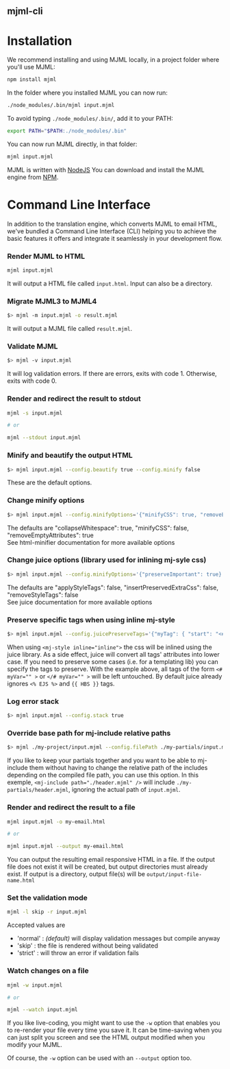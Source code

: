 ## mjml-cli

# Installation

We recommend installing and using MJML locally, in a project folder where you'll use MJML:
```bash
npm install mjml
```
In the folder where you installed MJML you can now run:
```bash
./node_modules/.bin/mjml input.mjml
```
To avoid typing `./node_modules/.bin/`, add it to your PATH:
```bash
export PATH="$PATH:./node_modules/.bin"
```
You can now run MJML directly, in that folder:
```bash
mjml input.mjml
```

MJML is written with [NodeJS](https://nodejs.org/en/)
You can download and install the MJML engine from [NPM](https://www.npmjs.com).

# Command Line Interface

In addition to the translation engine, which converts MJML to email HTML, we've bundled a Command Line Interface (CLI) helping you to achieve the basic features it offers and integrate it seamlessly in your development flow.

### Render MJML to HTML

```bash
mjml input.mjml
```

It will output a HTML file called `input.html`.
Input can also be a directory.

### Migrate MJML3 to MJML4

```bash
$> mjml -m input.mjml -o result.mjml
```

It will output a MJML file called `result.mjml`.

### Validate MJML

```bash
$> mjml -v input.mjml
```

It will log validation errors. If there are errors, exits with code 1. Otherwise, exits with code 0.

### Render and redirect the result to stdout

```bash
mjml -s input.mjml

# or

mjml --stdout input.mjml
```

### Minify and beautify the output HTML

```bash
$> mjml input.mjml --config.beautify true --config.minify false
```

These are the default options.

### Change minify options

```bash
$> mjml input.mjml --config.minifyOptions='{"minifyCSS": true, "removeEmptyAttributes": false}'
```

The defaults are "collapseWhitespace": true, "minifyCSS": false, "removeEmptyAttributes": true  
See html-minifier documentation for more available options  

### Change juice options (library used for inlining mj-syle css)

```bash
$> mjml input.mjml --config.minifyOptions='{"preserveImportant": true}'
```

The defaults are "applyStyleTags": false, "insertPreservedExtraCss": false, "removeStyleTags": false  
See juice documentation for more available options  

### Preserve specific tags when using inline mj-style

```bash
$> mjml input.mjml --config.juicePreserveTags='{"myTag": { "start": "<#", "end": "</#" }}'
```

When using `<mj-style inline="inline">` the css will be inlined using the juice library. As a side effect, juice will convert all tags' attributes into lower case. If you need to preserve some cases (i.e. for a templating lib) you can specify the tags to preserve. With the example above, all tags of the form `<# myVar="" >` or `</# myVar="" >` will be left untouched. By default juice already ignores `<% EJS %>` and `{{ HBS }}` tags.

### Log error stack

```bash
$> mjml input.mjml --config.stack true
```

### Override base path for mj-include relative paths

```bash
$> mjml ./my-project/input.mjml --config.filePath ./my-partials/input.mjml
```

If you like to keep your partials together and you want to be able to mj-include them without having to change the relative path of the includes depending on the compiled file path, you can use this option. In this exemple, `<mj-include path="./header.mjml" />` will include `./my-partials/header.mjml`, ignoring the actual path of `input.mjml`.

### Render and redirect the result to a file

```bash
mjml input.mjml -o my-email.html

# or

mjml input.mjml --output my-email.html
```

You can output the resulting email responsive HTML in a file.
If the output file does not exist it will be created, but output directories must already exist.
If output is a directory, output file(s) will be `output/input-file-name.html`

### Set the validation mode

```bash
mjml -l skip -r input.mjml
```

Accepted values are
- 'normal' : *(default)* will display validation messages but compile anyway
- 'skip' : the file is rendered without being validated
- 'strict' : will throw an error if validation fails

### Watch changes on a file

```bash
mjml -w input.mjml

# or

mjml --watch input.mjml
```

If you like live-coding, you might want to use the `-w` option that enables you to re-render your file every time you save it.
It can be time-saving when you can just split you screen and see the HTML output modified when you modify your MJML.

Of course, the `-w` option can be used with an `--output` option too.
